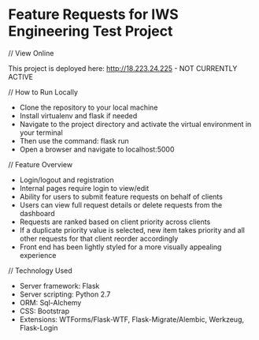 # Feature Requests for IWS Engineering Test Project

// View Online

This project is deployed here: http://18.223.24.225 - NOT CURRENTLY ACTIVE

// How to Run Locally

- Clone the repository to your local machine
- Install virtualenv and flask if needed
- Navigate to the project directory and activate the virtual environment in your terminal
- Then use the command: flask run
- Open a browser and navigate to localhost:5000

// Feature Overview

- Login/logout and registration
- Internal pages require login to view/edit
- Ability for users to submit feature requests on behalf of clients
- Users can view full request details or delete requests from the dashboard
- Requests are ranked based on client priority across clients
- If a duplicate priority value is selected, new item takes priority and all other requests for that client reorder accordingly
- Front end has been lightly styled for a more visually appealing experience

// Technology Used

- Server framework: Flask
- Server scripting: Python 2.7
- ORM: Sql-Alchemy
- CSS: Bootstrap
- Extensions: WTForms/Flask-WTF, Flask-Migrate/Alembic, Werkzeug, Flask-Login
